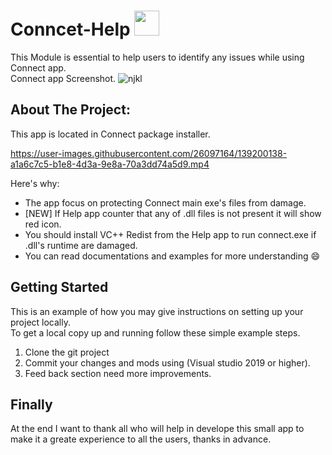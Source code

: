 # Conncet-Help <img src="https://user-images.githubusercontent.com/26097164/137600325-df4b0dc5-0189-4725-8366-8955ef5983f5.png" width="40" height="40" />


This Module is essential to help users to identify any issues while using Connect app.</br>
Connect app Screenshot.
![njkl](https://user-images.githubusercontent.com/26097164/139201675-18393ffd-6d81-4c50-b7cb-ef1eb594da46.png)


<!-- ABOUT THE PROJECT -->
## About The Project:</br>
This app is located in Connect package installer.






https://user-images.githubusercontent.com/26097164/139200138-a1a6c7c5-b1e8-4d3a-9e8a-70a3dd74a5d9.mp4





Here's why:
* The app focus on protecting Connect main exe's files from damage.
* [NEW] If Help app counter that any of .dll files is not present it will show red icon.
* You should install VC++ Redist from the Help app to run connect.exe if .dll's runtime are damaged.
* You can read documentations and examples for more understanding :smile:
 
<!-- GETTING STARTED -->
## Getting Started

This is an example of how you may give instructions on setting up your project locally.</br>
To get a local copy up and running follow these simple example steps.
1. Clone the git project
2. Commit your changes and mods using (Visual studio 2019 or higher).
3. Feed back section need more improvements.
 
<!-- FINALY -->
## Finally

At the end I want to thank all who will help in develope this small app
to make it a greate experience to all the users, thanks in advance.
